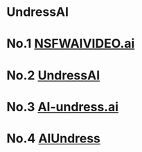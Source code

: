 # UndressAI

# No.1 [NSFWAIVIDEO.ai](https://pornmaker.ai)

# No.2 [UndressAI](https://pornmaker.ai)

# No.3 [AI-undress.ai](https://pornmaker.ai)

# No.4 [AIUndress](https://pornmaker.ai)

